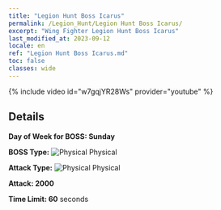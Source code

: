 ```yaml
---
title: "Legion Hunt Boss Icarus"
permalink: /Legion_Hunt/Legion Hunt Boss Icarus/
excerpt: "Wing Fighter Legion Hunt Boss Icarus"
last_modified_at: 2023-09-12
locale: en
ref: "Legion Hunt Boss Icarus.md"
toc: false
classes: wide
---
```



{% include video id="w7gqjYR28Ws" provider="youtube" %}

## Details

  **Day of Week for BOSS: Sunday**

  **BOSS Type:** ![Physical](/images/common_sx_icon9.png) Physical

  **Attack Type:** ![Physical](/images/common_sx_icon9.png) Physical

  **Attack: 2000**

  **Time Limit: 60** seconds

